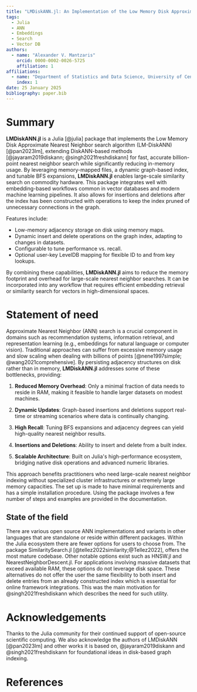 ```yaml
---
title: "LMDiskANN.jl: An Implementation of the Low Memory Disk Approximate Nearest Neighbors Search Algorithm"
tags:
  - Julia
  - ANN
  - Embeddings
  - Search
  - Vector DB
authors:
  - name: "Alexander V. Mantzaris"
    orcid: 0000-0002-0026-5725
    affiliation: 1
affiliations:
  - name: "Department of Statistics and Data Science, University of Central Florida (UCF), USA"
    index: 1
date: 25 January 2025
bibliography: paper.bib
---
```



# Summary

**LMDiskANN.jl** is a Julia [@julia] package that implements the Low Memory Disk Approximate Nearest Neighbor search algorithm (LM-DiskANN) [@pan2023lm], extending DiskANN-based methods [@jayaram2019diskann; @singh2021freshdiskann] for fast, accurate billion-point nearest neighbor search while significantly reducing in-memory usage. By leveraging memory-mapped files, a dynamic graph-based index, and tunable BFS expansions, **LMDiskANN.jl** enables large-scale similarity search on commodity hardware. This package integrates well with embedding-based workflows common in vector databases and modern machine learning pipelines. It also allows for insertions and deletions after the index has been constructed with operations to keep the index pruned of unnecessary connections in the graph.

Features include:

- Low-memory adjacency storage on disk using memory maps.
- Dynamic insert and delete operations on the graph index, adapting to changes in datasets.
- Configurable to tune performance vs. recall.
- Optional user-key LevelDB mapping for flexible ID to and from key lookups.

By combining these capabilities, **LMDiskANN.jl** aims to reduce the memory footprint and overhead for large-scale nearest neighbor searches. It can be incorporated into any workflow that requires efficient embedding retrieval or similarity search for vectors in high-dimensional spaces.

# Statement of need

Approximate Nearest Neighbor (ANN) search is a crucial component in domains such as recommendation systems, information retrieval, and representation learning (e.g., embeddings for natural language or computer vision). Traditional approaches can suffer from excessive memory usage and slow scaling when dealing with billions of points [@nene1997simple; @wang2021comprehensive]. By persisting adjacency structures on disk rather than in memory, **LMDiskANN.jl** addresses some of these bottlenecks, providing:

1. **Reduced Memory Overhead**: Only a minimal fraction of data needs to reside in RAM, making it feasible to handle larger datasets on modest machines.  

2. **Dynamic Updates**: Graph-based insertions and deletions support real-time or streaming scenarios where data is continually changing.  

3. **High Recall**: Tuning BFS expansions and adjacency degrees can yield high-quality nearest neighbor results.  

4. **Insertions and Deletions**: Ability to insert and delete from a built index.

5. **Scalable Architecture**: Built on Julia's high-performance ecosystem, bridging native disk operations and advanced numeric libraries.  


This approach benefits practitioners who need large-scale nearest neighbor indexing without specialized cluster infrastructures or extremely large memory capacities. The set up is made to have minimal requirements and has a simple installation procedure. Using the package involves a few number of steps and examples are provided in the documentation. 

## State of the field

There are various open source ANN implementations and variants in other languages that are standalone or reside within different packages. Within the Julia ecosystem there are fewer options for users to choose from. The package SimilaritySearch.jl [@tellez2022similarity;@Tellez2022], offers the most mature codebase. Other notable options exist such as HNSW.jl and NearestNeighborDescent.jl. For applications involving massive datasets that exceed available RAM, these options do not leverage disk space. These alternatives do not offer the user the same flexibility to both insert and delete entries from an already constructed index which is essential for online framework integrations. This was the main motivation for @singh2021freshdiskann which describes the need for such utility.


# Acknowledgements

Thanks to the Julia community for their continued support of open-source scientific computing. We also acknowledge the authors of LMDiskANN [@pan2023lm] and other works it is based on, @jayaram2019diskann and @singh2021freshdiskann for foundational ideas in disk-based graph indexing.

# References

